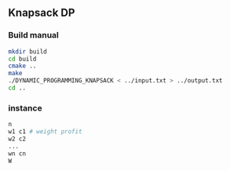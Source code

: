## Knapsack DP

### Build manual

```bash
mkdir build
cd build
cmake ..
make
./DYNAMIC_PROGRAMMING_KNAPSACK < ../input.txt > ../output.txt
cd ..
```

### instance

```bash
n
w1 c1 # weight profit
w2 c2
...
wn cn
W
```
